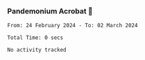 ### Pandemonium Acrobat 🤸

<!--START_SECTION:waka-->

```all_time
From: 24 February 2024 - To: 02 March 2024

Total Time: 0 secs

No activity tracked
```

<!--END_SECTION:waka-->
